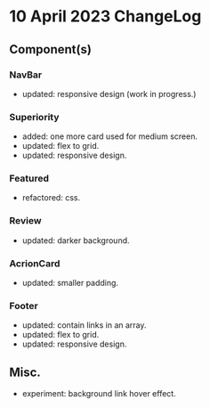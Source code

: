 # 10 April 2023 ChangeLog

## Component(s)

### NavBar

- updated: responsive design (work in progress.)

### Superiority

- added: one more card used for medium screen.
- updated: flex to grid.
- updated: responsive design.

### Featured

- refactored: css.

### Review

- updated: darker background.

### AcrionCard

- updated: smaller padding.

### Footer

- updated: contain links in an array.
- updated: flex to grid.
- updated: responsive design.

## Misc.

- experiment: background link hover effect.
